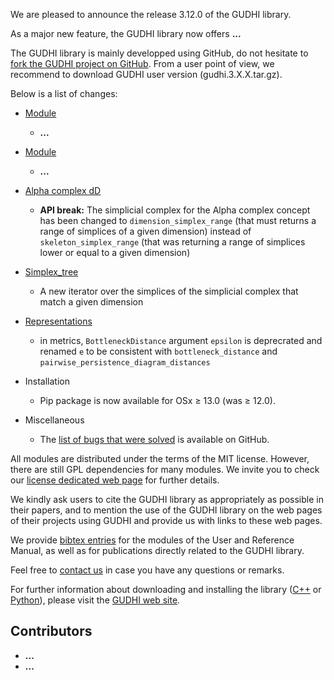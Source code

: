 We are pleased to announce the release 3.12.0 of the GUDHI library.

As a major new feature, the GUDHI library now offers  **...**

The GUDHI library is mainly developped using GitHub, do not hesitate to
[fork the GUDHI project on GitHub](https://github.com/GUDHI/gudhi-devel).
From a user point of view, we recommend to download GUDHI user version (gudhi.3.X.X.tar.gz).

Below is a list of changes:

- [Module](link)
     - **...**

- [Module](link)
     - **...**

- [Alpha complex dD](https://gudhi.inria.fr/doc/latest/class_gudhi_1_1alpha__complex_1_1_alpha__complex.html)
     - **API break:** The simplicial complex for the Alpha complex concept has been changed to
       `dimension_simplex_range` (that must returns a range of simplices of a given dimension) instead of
       `skeleton_simplex_range` (that was returning a range of simplices lower or equal to a given dimension)

- [Simplex_tree](https://gudhi.inria.fr/doc/latest/class_gudhi_1_1_simplex__tree.html)
     - A new iterator over the simplices of the simplicial complex that match a given dimension

- [Representations](https://gudhi.inria.fr/python/latest/representations.html)
     - in metrics, `BottleneckDistance` argument `epsilon` is deprecrated and renamed `e` to be consistent with `bottleneck_distance` and `pairwise_persistence_diagram_distances`

- Installation
     - Pip package is now available for OSx &ge; 13.0 (was &ge; 12.0).

- Miscellaneous
     - The [list of bugs that were solved](https://github.com/GUDHI/gudhi-devel/issues?q=label%3A3.12.0+is%3Aclosed) is available on GitHub.

All modules are distributed under the terms of the MIT license.
However, there are still GPL dependencies for many modules. We invite you to check our [license dedicated web page](https://gudhi.inria.fr/licensing/) for further details.

We kindly ask users to cite the GUDHI library as appropriately as possible in their papers, and to mention the use of
the GUDHI library on the web pages of their projects using GUDHI and provide us with links to these web pages.

We provide [bibtex entries](https://gudhi.inria.fr/doc/latest/_citation.html) for the modules of the User and Reference
Manual, as well as for publications directly related to the GUDHI library.

Feel free to [contact us](https://gudhi.inria.fr/contact/) in case you have any questions or remarks.

For further information about downloading and installing the library
([C++](https://gudhi.inria.fr/doc/latest/installation.html) or
[Python](https://gudhi.inria.fr/python/latest/installation.html)), please visit the
[GUDHI web site](https://gudhi.inria.fr/).

## Contributors

- **...**
- **...**
